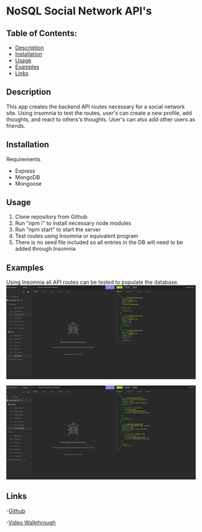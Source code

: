 # NoSQL Social Network API's

## Table of Contents:
- [Description](#description)
- [Installation](#installation)
- [Usage](#usage)
- [Examples](#examples)
- [Links](#links)

## Description
This app creates the backend API routes necessary for a social network site. Using insomnia to test the routes, user's can create a new profile, add thoughts, and react to others's thoughts. User's can also add other users as friends.

## Installation
Requirements
- Express
- MongoDB
- Mongoose

## Usage
1. Clone repository from Github
2. Run "npm i" to install necessary node modules
3. Run "npm start" to start the server
4. Test routes using Insomnia or equivalent program
5. There is no seed file included so all entries in the DB will need to be added through Insomnia

## Examples
Using Insomnia all API routes can be tested to populate the database.
![Get All Users](Assets/get-users.PNG)

![Get All Thoughts](Assets/get-thoughts.PNG)

## Links
-[Github](https://github.com/heintze11/social-network-api)

-[Video Walkthrough](https://drive.google.com/file/d/1Y5Ypo2rvNXJWDT7V6ycYUspo81ZjxhgT/view)
